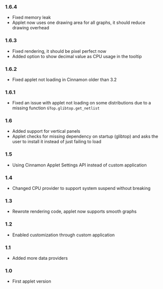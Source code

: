 ### 1.6.4
* Fixed memory leak
* Applet now uses one drawing area for all graphs, it should reduce drawing overhead

### 1.6.3
* Fixed rendering, it should be pixel perfect now
* Added option to show decimal value as CPU usage in the tooltip

### 1.6.2
* Fixed applet not loading in Cinnamon older than 3.2

### 1.6.1
* Fixed an issue with applet not loading on some distributions due to a missing function `GTop.glibtop.get_netlist`

### 1.6
* Added support for vertical panels
* Applet checks for missing dependency on startup (glibtop) and asks the user to install it instead of just failing to load

### 1.5
* Using Cinnamon Applet Settings API instead of custom application

### 1.4
* Changed CPU provider to support system suspend without breaking

### 1.3
* Rewrote rendering code, applet now supports smooth graphs

### 1.2
* Enabled customization through custom application

### 1.1
* Added more data providers

### 1.0
* First applet version
